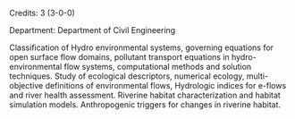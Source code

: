 Credits: 3 (3-0-0)

Department: Department of Civil Engineering

Classification of Hydro environmental systems, governing equations for open surface flow domains, pollutant transport equations in hydro- environmental flow systems, computational methods and solution techniques. Study of ecological descriptors, numerical ecology, multi- objective definitions of environmental flows, Hydrologic indices for e-flows and river health assessment. Riverine habitat characterization and habitat simulation models. Anthropogenic triggers for changes in riverine habitat.